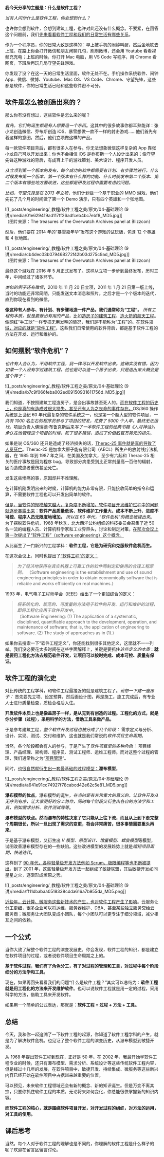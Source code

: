 **我今天分享的主题是：什么是软件工程？**

*当有人问你什么是软件工程，你会想到什么？*

也许你会想到软件，会想到建筑工程，也许对此还没有什么概念。不要紧，在回答这个问题前，我们<u>先来看看软件工程和我们的日常生活有哪些关系</u>。

作为一个程序员，你的日常大致是这样的：早上被手机的闹钟叫醒，然后坐地铁去上班。在路上你会打开微信和朋友闲聊几句，刷刷微博，还会用 Youtube 看看视频充充电；上班的时候，你打开 Mac 电脑，用 VS Code 写程序，用 Chrome 看网页，下班后再玩几局守望先锋游戏。

你发现了没？在这一天的日常生活里面，软件无处不在。手机操作系统软件、闹钟 App、微信、微博、Youtube、Mac OS、VS Code、Chrome、守望先锋，这些都是软件，你的日常生活已经和这些软件密不可分。

## 软件是怎么被创造出来的？

那么你有没有想过，这些软件是怎么来的呢？

*首先，它们的诞生都是有人想要造一个东西*。这其中的很多故事你都耳熟能详：张小龙创造微信、乔布斯创造 iOS、暴雪想做一款不一样的射击游戏……他们首先有着这样的意图，然后，他们立项做这样的产品。

每一款软件项目背后，都有很多人在参与。你无法想象微信这样复杂的 App 靠张小龙自己可以开发出来；你也不会相信 iOS 是乔布斯一个人设计出来的；像守望先锋这种游戏的背后，有成百上千的游戏策划、美术设计、程序开发人员。

*从立项到第一个版本的发布，每个成功的软件都需要有计划、有步骤地进行，什么时候发布第一个版本、第一个版本有什么样的功能、什么时候发布第二个版本、第二个版本有哪些地方要改进，这些都是研发过程中需要考虑的问题。*

*比如，守望先锋是在 2013 年立项*，他们计划做一个基于职业的 MMO 游戏，他们先花了几个月的时间做了第一个 Demo 演示，只有四个英雄和一个张地图。

![[_posts/engineering/_教程/软件工程之美/原文/04-基础理论 (9讲)/media/01e629419ad117ff26adfceb4bc7ebf8_MD5.jpg]]  
（图片来源：The treasures of the Overwatch Archives panel at Blizzcon）

然后，他们要在 2014 年的“暴雪嘉年华”发布这个游戏的试玩版，包含 12 个英雄和 4 张地图。

![[_posts/engineering/_教程/软件工程之美/原文/04-基础理论 (9讲)/media/cb4dec03b079468272f42b03d275c9ad_MD5.jpg]]  
（图片来源：The treasures of the Overwatch Archives panel at Blizzcon）

最终这个游戏在 2016 年 5 月正式发布了。这样从立项一步步到最终发布，历时三年，中间经过了诸多环节。

*类似的例子还有微信*，2010 年 11 月 20 日立项，2011 年 1 月 21 日第一版上线，当时的功能还非常简陋，只能发送文本消息和照片。之后才是一个个版本的迭代，直到你现在看到的微信。

**像这种有人参与、有计划、有步骤地造一件产品，我们通常称为“工程”。** *所有工程的本质，就是要做出有用的产品*，比如<u>造房子的建筑工程</u>、<u>造火箭的航天工程</u>。像网红“手工耿”一样专搞无用发明的情况，我们是不能称为“工程”的。<u>在软件领域，对应的就是“软件工程”</u>，这些我们日常使用的软件背后，都是基于软件工程的方法在开发、运行和维护的。

## 如何摆脱“软件危机”？

*也许有人会认为，不用软件工程，我一样可以开发软件出来。这确实没有错，因为如果一个人没有学过建筑工程，他也是可以造一个房子出来，只是造出来大概会是这个样子：*

![[_posts/engineering/_教程/软件工程之美/原文/04-基础理论 (9讲)/media/b7c9f066feba002ed09150931611756d_MD5.jpg]]

我们知道，不按照建筑工程造房子，是会出事故甚至死人的。<u>而在软件工程的历史上，也是真的有造成过很大损失、甚至还有人为之丧命的事件存在。</u>OS/360 操作系统是上世纪 60 年代最复杂的软件系统之一，也是第一个超大型的软件项目，*一共有 1000 名左右的程序员参与了项目的研发，花费了 5000 个人年，最终无法运行*。项目负责人佛瑞德·布鲁克斯后来*写了一本软件工程的经典书籍《人月神话》，承认在他管理这个项目的时候，犯了很多错误，造成了价值数百万美元的损失*。

如果是说 OS/360 还只是造成了经济损失的话，<u>Therac-25 事件就是真的导致了人员死亡</u>。Therac-25 是加拿大原子能有限公司（AECL）所生产的放射线疗法机器，在 1985 年到 1987 年之间，在美国及加拿大，至少有六起和 Therac-25 相关的医疗事故是因为程序 bug，导致部分病患受到比正常剂量高一百倍的辐射，因而造成患者重伤甚至死亡。

发生这些惨痛的事，原因却并不难理解。

在计算机刚发明出来的时候，计算机的能力非常有限，只能接收简单的指令和运算，不需要软件工程也可以开发出简单的软件。

<u>但是，当软件的规模越来越大，复杂度不断增加，软件项目开发维护过程中的问题就逐步暴露出来</u>：**软件产品质量低劣、软件维护工作量大、成本不断上升、进度不可控、程序人员无限度地增加。** *所以在 60 年代，“软件危机”的概念被提出来*。为了摆脱软件危机，1968 年秋季，北大西洋公约组织的科技委员会召集了近 50 名一流的编程人员、计算机科学家和工业界巨头，讨论和制定对策。<u>在那次会议上第一次提出了“软件工程”（software engineering）这个概念。</u>

从此诞生了一门新兴的工程学科：**软件工程，它是为研究和克服软件危机而生。**

在这次会议上，同时也提出了<u>“软件工程”的定义：</u>

> *为了经济地获得在真实机器上可靠工作的软件而制定和使用的合理工程原则。*
> （Software engineering is the establishment and use of sound engineering principles in order to obtain economically software that is reliable and works efficiently on real machines.）

1993 年，电气电子工程师学会（IEEE）给出了一个更加综合的定义：

> *将系统化的、规范的、可度量的方法用于软件的开发、运行和维护的过程，即将工程化应用于软件开发中*。  
> （Software Engineering: (1) The application of a systematic, disciplined, quantifiable approach to the development, operation, and maintenance of software; that is, the application of engineering to software. (2) The study of approaches as in (1).）

如果你去搜索一下“软件工程定义”，你还能找到很多其他定义，这里就不一一列举。我们没必要花太多时间在这些字面解释上，关键是要抓住*这些定义的本质*：**就是要用工程化方法去规范软件开发，让项目可以按时完成、成本可控、质量有保证。**

## 软件工程的演化史

对比传统的工程学科，和软件工程最接近的就是建筑工程了。*设想一下建一座房子：* 首先要先立项、设定预算，然后画设计图，再是施工，施工完成后，有专业人士进行质量检查，质检合格后入住。

**开发软件本质上也是像盖房子一样，是从无到有创造的过程。工程化的方式，就是你分步骤（过程），采用科学的方法，借助工具来做产品。**

于是参考建筑工程，*整个软件开发过程也被分成了几个阶段：* 需求定义与分析、设计、实现、测试、交付和维护，这也就是我们常说的*软件项目生命周期*。

当然，各个阶段都会有人的参与，于是产生了*软件项目里的各种角色：* 项目经理、产品经理、架构师、程序员、测试工程师、运维工程师。而对这整个过程的管理，我们通常称之为“<u>项目管理</u>”。

同时，<u>也很自然就衍生出一套最基础的过程模型：</u>**瀑布模型**。

![[_posts/engineering/_教程/软件工程之美/原文/04-基础理论 (9讲)/media/a641e91cc74927f78cabcd42e62c5e81_MD5.png]]

**瀑布模型的优点**。瀑布模型的诞生，*在当时是有非常重大的意义的，让软件开发从无序到有序，让大家更好的分工协作，同时每个阶段又衍生出各自的方法学和工具，例如需求分析、软件测试等等*。

**瀑布模型的缺点。然而瀑布的特性决定了它只能从上往下流，而且从上到下走完整个周期很长，所以一旦出现了需求的变更，将会非常痛苦，很多事情需要重头再来**。

于是基于瀑布模型，又衍生出 *V 模型、原型设计、增量模型、螺旋模型*等模型，试图改善瀑布模型存在的一些缺陷。这些改进模型的发展趋势上就是*缩短项目周期，快速迭代*。

这样到了 <u>90 年代，各种轻量级开发方法例如 Scrum、极限编程等也不断被提出</u>。到了 2001 年，这些轻量级开发方法一起组成了敏捷联盟，其后敏捷开发如同星星之火，逐渐形成燎原之势。

![[_posts/engineering/_教程/软件工程之美/原文/04-基础理论 (9讲)/media/ff11dbabaa0518338cdda616a7b955da_MD5.png]]

<u>近些年，云计算、微服务这些新技术的产生，也对软件工程产生了影响</u>。云服务让分工更细，很多企业可以将运维、服务器维护、DBA、甚至某些独立服务交给云服务商；微服务让大团队变成小团队，每个小团队可以更专注于细分领域，减少相互之间的依赖。 ​

## 一个公式

当你大致了解整个软件工程的演变发展史，你会发现，软件工程的知识，都是建立在软件项目的过程，或者说软件项目生命周期之上的。

**基于软件过程，我们有了角色分工，有了对过程的管理和工具，对过程中每个阶段细分的方法学和工具。**

现在，如果再回头看看我们的问题“什么是软件工程？”其实可以总结为：**软件工程就是用工程化的方法来开发维护软件**。也可以说软件工程就是用一定的过程，采用科学的方法，借助工具来开发软件。

如果用一个简单的公式表达，那就是：**软件工程 = 过程 + 方法 + 工具。**

## 总结

今天，我和你一起追溯了一下软件工程的起源，你知道了软件工程学科的产生，就是为了解决软件危机。也见证了整个软件工程的演变历史，从瀑布模型到敏捷开发。

从 1968 年提出软件工程到现在，正好是 50 年。在 2002 年，我最开始学软件工程专业的时候，还只有瀑布模型、需求分析、系统设计等这些传统软件工程内容，但是经过十几年的发展，在软件项目中，敏捷开发、持续集成、微服务等这些新兴内容已经开始在软件项目中占据越来越重要的位置。

可以预见，未来软件工程领域还会有新的概念、新的知识诞生。但是万变不离其宗，只要你抓住软件工程的本质，无论将来如何变化，你总能很快掌握新的知识内容。

**而软件工程的核心，就是围绕软件项目开发，对开发过程的组织，对方法的运用，对工具的使用。**

## 课后思考

当然，每个人对于软件工程的理解也是不同的，你理解的软件工程是什么样子的呢？欢迎在留言区留言讨论。
